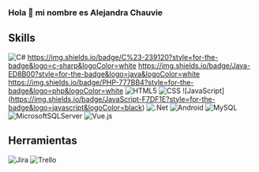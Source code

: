 ### Hola 👋 mi nombre es Alejandra Chauvie

<!--
**alejandrachauvie/alejandrachauvie** is a ✨ _special_ ✨ repository because its `README.md` (this file) appears on your GitHub profile.

Here are some ideas to get you started:

- 🔭 I’m currently working on ...
- 🌱 I’m currently learning ...
- 👯 I’m looking to collaborate on ...
- 🤔 I’m looking for help with ...
- 💬 Ask me about ...
- 📫 How to reach me: ...
- 😄 Pronouns: ...
- ⚡ Fun fact: ...
-->

## Skills
![C#](https://img.shields.io/badge/C%23-239120?style=for-the-badge&logo=c-sharp&logoColor=white)
https://img.shields.io/badge/C%23-239120?style=for-the-badge&logo=c-sharp&logoColor=white
 https://img.shields.io/badge/Java-ED8B00?style=for-the-badge&logo=java&logoColor=white
 https://img.shields.io/badge/PHP-777BB4?style=for-the-badge&logo=php&logoColor=white
![HTML5](https://img.shields.io/badge/HTML-239120?style=for-the-badge&logo=html5&logoColor=white)
![CSS]( https://img.shields.io/badge/CSS3-1572B6?style=for-the-badge&logo=css3&logoColor=white)
![JavaScript] (https://img.shields.io/badge/JavaScript-F7DF1E?style=for-the-badge&logo=javascript&logoColor=black)
![.Net](https://img.shields.io/badge/.NET-5C2D91?style=for-the-badge&logo=.net&logoColor=white)
![Android](https://img.shields.io/badge/Android-3DDC84?style=for-the-badge&logo=android&logoColor=white)
![MySQL](https://img.shields.io/badge/mysql-4479A1.svg?style=for-the-badge&logo=mysql&logoColor=white)
![MicrosoftSQLServer](https://img.shields.io/badge/Microsoft%20SQL%20Server-CC2927?style=for-the-badge&logo=microsoft%20sql%20server&logoColor=white)
![Vue.js](https://img.shields.io/badge/vuejs-%2335495e.svg?style=for-the-badge&logo=vuedotjs&logoColor=%234FC08D)


## Herramientas 
![Jira](https://img.shields.io/badge/jira-%230A0FFF.svg?style=for-the-badge&logo=jira&logoColor=white)
![Trello](https://img.shields.io/badge/Trello-%23026AA7.svg?style=for-the-badge&logo=Trello&logoColor=white)








